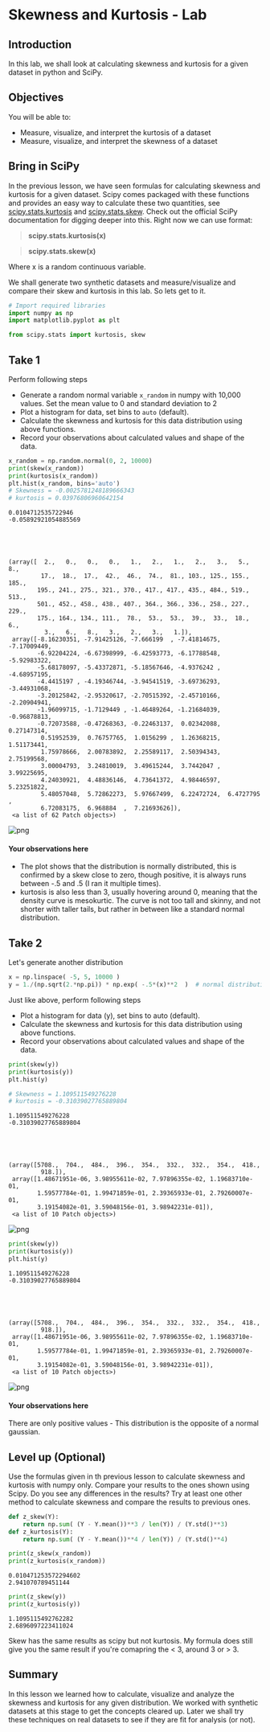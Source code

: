 
# Skewness and Kurtosis - Lab

## Introduction

In this lab, we shall look at calculating skewness and kurtosis for a given dataset in python and SciPy. 

## Objectives
You will be able to:
* Measure, visualize, and interpret the kurtosis of a dataset
* Measure, visualize, and interpret the skewness of a dataset

## Bring in SciPy
In the previous lesson, we have seen formulas for calculating skewness and kurtosis for a given dataset. Scipy comes packaged with these functions and  provides an easy way to calculate these two quantities, see [scipy.stats.kurtosis](https://docs.scipy.org/doc/scipy/reference/generated/scipy.stats.kurtosis.html#scipy.stats.kurtosis) and [scipy.stats.skew](scipy.stats.skew). Check out the official SciPy documentation for digging deeper into this. Right now we can use format: 
> **scipy.stats.kurtosis(x)**

> **scipy.stats.skew(x)**

Where x is a random continuous variable. 

We shall generate two synthetic datasets and measure/visualize and compare their skew and kurtosis in this lab. So lets get to it.


```python
# Import required libraries
import numpy as np
import matplotlib.pyplot as plt

from scipy.stats import kurtosis, skew
```

## Take 1
Perform following steps
* Generate a random normal variable `x_random` in numpy with 10,000 values. Set the mean value to 0 and standard deviation to 2
* Plot a histogram for data, set bins to `auto` (default). 
* Calculate the skewness and kurtosis for this data distribution using above functions. 
* Record your observations about calculated values and shape of the data. 


```python
x_random = np.random.normal(0, 2, 10000)
print(skew(x_random))
print(kurtosis(x_random))
plt.hist(x_random, bins='auto')
# Skewness = -0.0025781248189666343
# kurtosis = 0.03976806960642154

```

    0.0104712535722946
    -0.05892921054885569





    (array([  2.,   0.,   0.,   0.,   1.,   2.,   1.,   2.,   3.,   5.,   8.,
             17.,  18.,  17.,  42.,  46.,  74.,  81., 103., 125., 155., 185.,
            195., 241., 275., 321., 370., 417., 417., 435., 484., 519., 513.,
            501., 452., 458., 438., 407., 364., 366., 336., 258., 227., 229.,
            175., 164., 134., 111.,  78.,  53.,  53.,  39.,  33.,  18.,   6.,
              3.,   6.,   8.,   3.,   2.,   3.,   1.]),
     array([-8.16230351, -7.91425126, -7.666199  , -7.41814675, -7.17009449,
            -6.92204224, -6.67398999, -6.42593773, -6.17788548, -5.92983322,
            -5.68178097, -5.43372871, -5.18567646, -4.9376242 , -4.68957195,
            -4.4415197 , -4.19346744, -3.94541519, -3.69736293, -3.44931068,
            -3.20125842, -2.95320617, -2.70515392, -2.45710166, -2.20904941,
            -1.96099715, -1.7129449 , -1.46489264, -1.21684039, -0.96878813,
            -0.72073588, -0.47268363, -0.22463137,  0.02342088,  0.27147314,
             0.51952539,  0.76757765,  1.0156299 ,  1.26368215,  1.51173441,
             1.75978666,  2.00783892,  2.25589117,  2.50394343,  2.75199568,
             3.00004793,  3.24810019,  3.49615244,  3.7442047 ,  3.99225695,
             4.24030921,  4.48836146,  4.73641372,  4.98446597,  5.23251822,
             5.48057048,  5.72862273,  5.97667499,  6.22472724,  6.4727795 ,
             6.72083175,  6.968884  ,  7.21693626]),
     <a list of 62 Patch objects>)




![png](index_files/index_5_2.png)


#### Your observations here 
* The plot shows that the distribution is normally distributed, this is confirmed by a skew close to zero, though positive, it is always runs between -.5 and .5 (I ran it multiple times).
* kurtosis is also less than 3, usually hovering around 0, meaning that the density curve is mesokurtic. The curve is not too tall and skinny, and not shorter with taller tails, but rather in between like a standard normal distribution.

## Take 2

Let's generate another distribution 


```python
x = np.linspace( -5, 5, 10000 )
y = 1./(np.sqrt(2.*np.pi)) * np.exp( -.5*(x)**2  )  # normal distribution
```

Just like above, perform following steps

* Plot a histogram for data (y), set bins to auto (default).
* Calculate the skewness and kurtosis for this data distribution using above functions.
* Record your observations about calculated values and shape of the data.


```python
print(skew(y))
print(kurtosis(y))
plt.hist(y)

# Skewness = 1.109511549276228
# kurtosis = -0.31039027765889804
```

    1.109511549276228
    -0.31039027765889804





    (array([5708.,  704.,  484.,  396.,  354.,  332.,  332.,  354.,  418.,
             918.]),
     array([1.48671951e-06, 3.98955611e-02, 7.97896355e-02, 1.19683710e-01,
            1.59577784e-01, 1.99471859e-01, 2.39365933e-01, 2.79260007e-01,
            3.19154082e-01, 3.59048156e-01, 3.98942231e-01]),
     <a list of 10 Patch objects>)




![png](index_files/index_10_2.png)



```python
print(skew(y))
print(kurtosis(y))
plt.hist(y)
```

    1.109511549276228
    -0.31039027765889804





    (array([5708.,  704.,  484.,  396.,  354.,  332.,  332.,  354.,  418.,
             918.]),
     array([1.48671951e-06, 3.98955611e-02, 7.97896355e-02, 1.19683710e-01,
            1.59577784e-01, 1.99471859e-01, 2.39365933e-01, 2.79260007e-01,
            3.19154082e-01, 3.59048156e-01, 3.98942231e-01]),
     <a list of 10 Patch objects>)




![png](index_files/index_11_2.png)


#### Your observations here 
There are only positive values - This distribution is the opposite of a normal gaussian. 

## Level up (Optional)

Use the formulas given in th previous lesson to calculate skewness and kurtosis with numpy only. Compare your results to the ones shown using Scipy. Do you see any differences in the results? Try at least one other method to calculate skewness and compare the results to previous ones. 


```python
def z_skew(Y):
    return np.sum( (Y - Y.mean())**3 / len(Y)) / (Y.std()**3)   
def z_kurtosis(Y):
    return np.sum( (Y - Y.mean())**4 / len(Y)) / (Y.std()**4)  
```


```python
print(z_skew(x_random))
print(z_kurtosis(x_random))
```

    0.010471253572294602
    2.941070789451144



```python
print(z_skew(y))
print(z_kurtosis(y))
```

    1.1095115492762282
    2.6896097223411024


Skew has the same results as scipy but not kurtosis. My formula does still give you the same result if you're comapring the < 3, around 3 or > 3. 

## Summary

In this lesson we learned how to calculate, visualize and analyze the skewness and kurtosis for any given distribution. We worked with synthetic datasets at this stage to get the concepts cleared up. Later we shall try these techniques on real datasets to see if they are fit for analysis (or not). 
